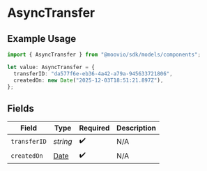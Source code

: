 # AsyncTransfer

## Example Usage

```typescript
import { AsyncTransfer } from "@moovio/sdk/models/components";

let value: AsyncTransfer = {
  transferID: "da577f6e-eb36-4a42-a79a-945633721806",
  createdOn: new Date("2025-12-03T18:51:21.897Z"),
};
```

## Fields

| Field                                                                                         | Type                                                                                          | Required                                                                                      | Description                                                                                   |
| --------------------------------------------------------------------------------------------- | --------------------------------------------------------------------------------------------- | --------------------------------------------------------------------------------------------- | --------------------------------------------------------------------------------------------- |
| `transferID`                                                                                  | *string*                                                                                      | :heavy_check_mark:                                                                            | N/A                                                                                           |
| `createdOn`                                                                                   | [Date](https://developer.mozilla.org/en-US/docs/Web/JavaScript/Reference/Global_Objects/Date) | :heavy_check_mark:                                                                            | N/A                                                                                           |